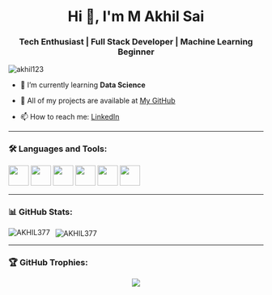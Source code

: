<h1 align="center">Hi 👋, I'm M Akhil Sai</h1>
<h3 align="center">Tech Enthusiast | Full Stack Developer | Machine Learning Beginner</h3>

<p align="left"> <img src="https://komarev.com/ghpvc/?username=akhil123&label=Profile%20views&color=0e75b6&style=flat" alt="akhil123" /> </p>

- 🌱 I’m currently learning **Data Science**

- 💼 All of my projects are available at [My GitHub](https://github.com/AKHIL377)

- 📫 How to reach me: [LinkedIn](https://www.linkedin.com/in/akhil-sai-715532289/)

---

### 🛠️ Languages and Tools:

<p align="left">
  <img src="https://cdn.jsdelivr.net/gh/devicons/devicon/icons/python/python-original.svg" height="40"/>
  <img src="https://cdn.jsdelivr.net/gh/devicons/devicon/icons/mysql/mysql-original.svg" height="40"/>
  <img src="https://cdn.jsdelivr.net/gh/devicons/devicon/icons/flask/flask-original.svg" height="40"/>
  <img src="https://cdn.jsdelivr.net/gh/devicons/devicon/icons/html5/html5-original.svg" height="40"/>
  <img src="https://cdn.jsdelivr.net/gh/devicons/devicon/icons/css3/css3-original.svg" height="40"/>
  <img src="https://img.icons8.com/color/48/000000/power-bi.png" height="40"/>
</p>

---

### 📊 GitHub Stats:

<p>
  <img align="left" src="https://github-readme-stats.vercel.app/api/top-langs?username=AKHIL377&show_icons=true&locale=en&layout=compact" alt="AKHIL377" />
</p>

<p>&nbsp;
  <img align="center" src="https://github-readme-stats.vercel.app/api?username=AKHIL377&show_icons=true&locale=en" alt="AKHIL377" />
</p>

---

### 🏆 GitHub Trophies:

<p align="center">
  <img src="https://github-profile-trophy.vercel.app/?username=AKHIL377&theme=tokyonight" />
</p>
